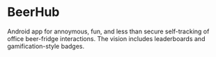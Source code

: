 # BeerHub
Android app for annoymous, fun, and less than secure self-tracking of office beer-fridge interactions.  The vision includes leaderboards and gamification-style badges.
